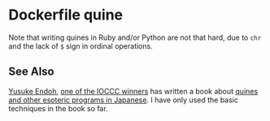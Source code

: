 # Dockerfile quine

Note that writing quines in Ruby and/or Python are not that hard, due to `chr` and the lack of `$` sign in ordinal operations.

## See Also

[Yusuke Endoh](https://github.com/mame), [one of the IOCCC winners](https://www.ioccc.org/winners.html#Yusuke_Endoh) has written a book about [quines and other esoteric programs in Japanese](https://mame.github.io/trance-book/). I have only used the basic techniques in the book so far.
